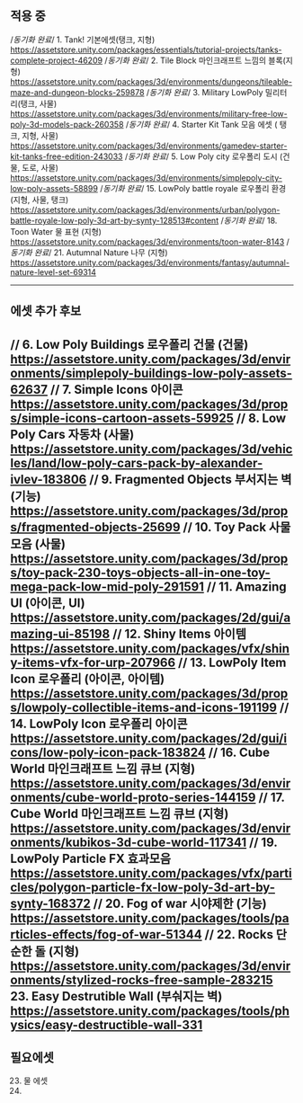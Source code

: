 ## 적용 중

/*동기화 완료*/ 1. Tank! 기본에셋(탱크, 지형) https://assetstore.unity.com/packages/essentials/tutorial-projects/tanks-complete-project-46209
/*동기화 완료*/ 2. Tile Block 마인크래프트 느낌의 블록(지형) https://assetstore.unity.com/packages/3d/environments/dungeons/tileable-maze-and-dungeon-blocks-259878
/*동기화 완료*/ 3. Military LowPoly 밀리터리(탱크, 사물) https://assetstore.unity.com/packages/3d/environments/military-free-low-poly-3d-models-pack-260358
/*동기화 완료*/ 4. Starter Kit Tank 모음 에셋 ( 탱크, 지형, 사물) https://assetstore.unity.com/packages/3d/environments/gamedev-starter-kit-tanks-free-edition-243033
/*동기화 완료*/ 5. Low Poly city 로우폴리 도시 (건물, 도로, 사물) https://assetstore.unity.com/packages/3d/environments/simplepoly-city-low-poly-assets-58899
/*동기화 완료*/ 15. LowPoly battle royale 로우폴리 환경 (지형, 사물, 탱크) https://assetstore.unity.com/packages/3d/environments/urban/polygon-battle-royale-low-poly-3d-art-by-synty-128513#content
/*동기화 완료*/ 18. Toon Water 물 표현 (지형) https://assetstore.unity.com/packages/3d/environments/toon-water-8143
/*동기화 완료*/ 21. Autumnal Nature 나무 (지형) https://assetstore.unity.com/packages/3d/environments/fantasy/autumnal-nature-level-set-69314

---

## 에셋 추가 후보

// 6. Low Poly Buildings 로우폴리 건물 (건물) https://assetstore.unity.com/packages/3d/environments/simplepoly-buildings-low-poly-assets-62637
// 7. Simple Icons 아이콘 https://assetstore.unity.com/packages/3d/props/simple-icons-cartoon-assets-59925
// 8. Low Poly Cars 자동차 (사물) https://assetstore.unity.com/packages/3d/vehicles/land/low-poly-cars-pack-by-alexander-ivlev-183806
// 9. Fragmented Objects 부서지는 벽(기능) https://assetstore.unity.com/packages/3d/props/fragmented-objects-25699
// 10. Toy Pack 사물 모음 (사물) https://assetstore.unity.com/packages/3d/props/toy-pack-230-toys-objects-all-in-one-toy-mega-pack-low-mid-poly-291591
// 11. Amazing UI (아이콘, UI) https://assetstore.unity.com/packages/2d/gui/amazing-ui-85198
// 12. Shiny Items 아이템 https://assetstore.unity.com/packages/vfx/shiny-items-vfx-for-urp-207966
// 13. LowPoly Item Icon 로우폴리 (아이콘, 아이템) https://assetstore.unity.com/packages/3d/props/lowpoly-collectible-items-and-icons-191199
// 14. LowPoly Icon 로우폴리 아이콘 https://assetstore.unity.com/packages/2d/gui/icons/low-poly-icon-pack-183824
// 16. Cube World 마인크래프트 느낌 큐브 (지형) https://assetstore.unity.com/packages/3d/environments/cube-world-proto-series-144159
// 17. Cube World 마인크래프트 느낌 큐브 (지형) https://assetstore.unity.com/packages/3d/environments/kubikos-3d-cube-world-117341
// 19. LowPoly Particle FX 효과모음 https://assetstore.unity.com/packages/vfx/particles/polygon-particle-fx-low-poly-3d-art-by-synty-168372
// 20. Fog of war 시야제한 (기능) https://assetstore.unity.com/packages/tools/particles-effects/fog-of-war-51344
// 22. Rocks 단순한 돌 (지형) https://assetstore.unity.com/packages/3d/environments/stylized-rocks-free-sample-283215
 23. Easy Destrutible Wall (부숴지는 벽) https://assetstore.unity.com/packages/tools/physics/easy-destructible-wall-331
---

## 필요에셋

23. 물 에셋
24. 